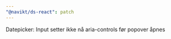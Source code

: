```yaml
---
"@navikt/ds-react": patch
---
```


Datepicker: Input setter ikke nå aria-controls før popover åpnes
